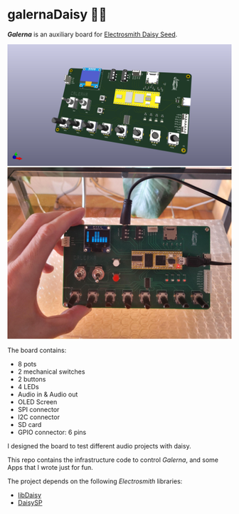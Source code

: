 # galernaDaisy :ocean::ocean:

**_Galerna_** is an auxiliary board for [Electrosmith Daisy Seed](https://www.electro-smith.com/daisy/daisy). 

![Galerna 3D view](doc/galerna.png "3D Render Galerna")
![Galerna Running](doc/galerna_2.jpeg "3D Render Galerna")


The board contains:

- 8 pots 
- 2 mechanical switches
- 2 buttons
- 4 LEDs
- Audio in & Audio out
- OLED Screen
- SPI connector
- I2C connector
- SD card
- GPIO connector: 6 pins 

I designed the board to test different audio projects with daisy.

This repo contains the infrastructure code to control _Galerna_, and some Apps that I wrote just for fun.   

The project depends on the following _Electrosmith_ libraries:

- [libDaisy](https://github.com/electro-smith/libDaisy)
- [DaisySP](https://github.com/electro-smith/DaisySP)
